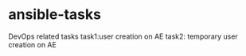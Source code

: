 # ansible-tasks
DevOps related tasks 
task1:user creation on AE 
task2: temporary user creation on AE
